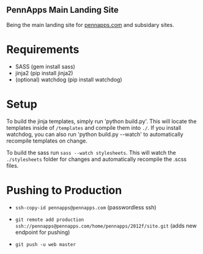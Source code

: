PennApps Main Landing Site 
------------------------------------

Being the main landing site for [pennapps.com](http://pennapps.com) and subsidary sites. 


Requirements
============

*   SASS (gem install sass)
*   jinja2 (pip install jinja2)
*   (optional) watchdog (pip install watchdog)

Setup
=====

To build the jinja templates, simply run 'python build.py'. This will locate the
templates inside of `/templates` and compile them into `./`. If you install
watchdog, you can also run 'python build.py --watch' to automatically recompile
templates on change.

To build the sass run `sass --watch stylesheets`. This will watch the `./stylesheets` folder
for changes and automatically recompile the .scss files.

Pushing to Production
=====================

* `ssh-copy-id pennapps@pennapps.com` (passwordless ssh)

* `git remote add production ssh://pennapps@pennapps.com/home/pennapps/2012f/site.git` (adds new endpoint for pushing)

* `git push -u web master`
